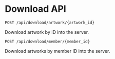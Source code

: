 # Download API

`POST /api/download/artwork/{artwork_id}`

Download artwork by ID into the server.

`POST /api/download/member/{member_id}`

Download artworks by member ID into the server.